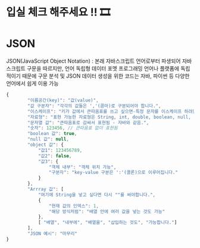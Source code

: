# 입실 체크 해주세요 !! 🎞

# JSON

JSON(JavaScript Object Notation) : 본래 자바스크립트 언어로부터 파생되어 자바스크립트 구문을 따르지만, 언어 독립형 데이터 포멧
프로그래밍 언어나 플랫폼에 독립적이기 때문에 구문 분석 및 JSON 데이터 생성을 위한 코드는 자바, 파이썬 등 다양한 언어에서 쉽게 이용 가능

```js
{
        "이름공간(key)": "값(value)",
        "값 구분자": "각각의 값들은 ','(콤마)로 구분되어야 합니다.",
        "이스케이프": "키가 값에서 큰따옴표를 쓰고 싶으면-특정 문자를 이스케이프 하려면- \" 처럼 문자 앞에 역슬래시를 붙입니다.",
        "자료형": "표현 가능한 자료형은 String, int, double, boolean, null, object, array 6개 입니다.",
        "문자열 값": "큰따옴표로 감싸서 표현됨 - 자바와 같음.",
        "숫자": 123456, // 큰따옴표 없이 표현됨
        "boolean 값": true,
        "null 값": null,
        "object 값": {
            "값1": 123456789,
            "값2": false,
            "값3": {
                "객체 내부": "객체 위치 가능",
                "구분자": "key-value 구분은 ':'(콜론)으로 이루어집니다."
            }
        },
        "Arrray 값": [
            "여기에 String을 넣고 싶다면 다시 ""를 써야합니다.",
            {
                "현재 값의 인덱스": 1,
                "해당 방식처럼": "배열 안에 여러 값을 넣는 것도 가능"
            },
            [ "배열", "내부에", "배열을", "삽입하는 것도", "가능합니다."]
        ],
        "JSON 예시": "마무리"
}
```

